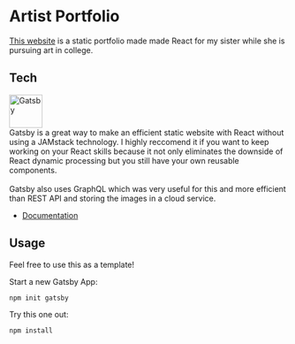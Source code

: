# Artist Portfolio

<a href="https://chrscchrn.github.io/laurensArt/">This website</a> is a static portfolio made made React for my sister while she is pursuing art in college. 


## Tech
<a href="https://www.gatsbyjs.com/?utm_source=starter&utm_medium=readme&utm_campaign=minimal-starter">
  <img alt="Gatsby" src="https://www.gatsbyjs.com/Gatsby-Monogram.svg" width="60" />
</a>
<br/>
Gatsby is a great way to make an efficient static website with React without using a JAMstack technology. 
I highly reccomend it if you want to keep working on your React skills because it not only eliminates the downside of React dynamic processing but you still have your own reusable components.
<br/>
<br/>
Gatsby also uses GraphQL which was very useful for this and more efficient than REST API and storing the images in a cloud service. 

- [Documentation](https://www.gatsbyjs.com/docs/?utm_source=starter&utm_medium=readme&utm_campaign=minimal-starter)

## Usage

Feel free to use this as a template!

Start a new Gatsby App:
```
npm init gatsby
```

Try this one out:
```
npm install
```